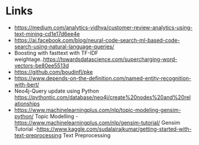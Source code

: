 # Links


- https://medium.com/analytics-vidhya/customer-review-analytics-using-text-mining-cd1e17d6ee4e
- https://ai.facebook.com/blog/neural-code-search-ml-based-code-search-using-natural-language-queries/
- Boosting with fasttext with TF-IDF weightage..https://towardsdatascience.com/supercharging-word-vectors-be80ee5513d
- https://github.com/boudinfl/pke
- https://www.depends-on-the-definition.com/named-entity-recognition-with-bert/
- Neo4j-Query update using Python https://pythontic.com/database/neo4j/create%20nodes%20and%20relationships
- https://www.machinelearningplus.com/nlp/topic-modeling-gensim-python/ Topic Modelling
-https://www.machinelearningplus.com/nlp/gensim-tutorial/ Gensim Tutorial
-https://www.kaggle.com/sudalairajkumar/getting-started-with-text-preprocessing Text Preprocessing
